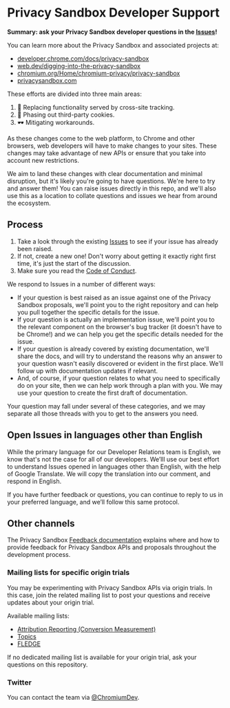 # Privacy Sandbox Developer Support

**Summary: ask your Privacy Sandbox developer questions in the [Issues](https://github.com/GoogleChromeLabs/privacy-sandbox-dev-support/issues)!**

You can learn more about the Privacy Sandbox and associated projects at:

* [developer.chrome.com/docs/privacy-sandbox](https://developer.chrome.com/docs/privacy-sandbox)
* [web.dev/digging-into-the-privacy-sandbox](https://web.dev/digging-into-the-privacy-sandbox)
* [chromium.org/Home/chromium-privacy/privacy-sandbox](https://www.chromium.org/Home/chromium-privacy/privacy-sandbox)
* [privacysandbox.com](https://privacysandbox.com)

These efforts are divided into three main areas:

1. 🧰 Replacing functionality served by cross-site tracking.
2. 🍪 Phasing out third-party cookies.
3. 🕶️ Mitigating workarounds.

As these changes come to the web platform, to Chrome and other browsers,
web developers will have to make changes to your sites. These changes may
take advantage of new APIs or ensure that you take into account new
restrictions.

We aim to land these changes with clear documentation and minimal disruption, but
it's likely you're going to have questions. We're here to try and answer
them! You can raise issues directly in this repo, and we'll also use this as a
location to collate questions and issues we hear from around the ecosystem.

## Process

1. Take a look through the existing [Issues](https://github.com/GoogleChromeLabs/privacy-sandbox-dev-support/issues)
   to see if your issue has already been raised.
2. If not, create a new one! Don't worry about getting it exactly right first time, it's just the start of the discussion.
3. Make sure you read the [Code of Conduct](/code-of-conduct.md).

We respond to Issues in a number of different ways:

* If your question is best raised as an issue against one of the Privacy Sandbox
  proposals, we'll point you to the right repository and can help you pull together
  the specific details for the issue.
* If your question is actually an implementation issue, we'll point you to the
  relevant component on the browser's bug tracker (it doesn't have to be Chrome!)
  and we can help you get the specific details needed for the issue.
* If your question is already covered by existing documentation, we'll share the docs,
  and will try to understand the reasons why an answer to your question wasn't easily
  discovered or evident in the first place. We'll follow up with documentation updates
  if relevant.
* And, of course, if your question relates to what you need to specifically do
  on your site, then we can help work through a plan with you. We may use
  your question to create the first draft of documentation.

Your question may fall under several of these categories, and we may
separate all those threads with you to get to the answers you need.

## Open Issues in languages other than English
While the primary language for our Developer Relations team is English, we know that's not the case for all of our developers. We’lll use our best effort to understand Issues opened in languages other than English, with the help of Google Translate. We will copy the translation into our comment, and respond in English.

If you have further feedback or questions, you can continue to reply to us in your preferred language, and we’ll follow this same protocol.

## Other channels

The Privacy Sandbox
[Feedback documentation](https://developer.chrome.com/docs/privacy-sandbox/feedback/)
explains where and how to provide feedback for Privacy Sandbox APIs
and proposals throughout the development process.

### Mailing lists for specific origin trials

You may be experimenting with Privacy Sandbox APIs via origin trials.
In this case, join the related mailing list to post your questions
and receive updates about your origin trial.

Available mailing lists:

* [Attribution Reporting (Conversion Measurement)](https://groups.google.com/u/1/a/chromium.org/g/attribution-reporting-api-dev)
* [Topics](https://groups.google.com/u/4/a/chromium.org/g/topics-api-announce)
* [FLEDGE](https://groups.google.com/u/4/a/chromium.org/g/fledge-api-announce)

If no dedicated mailing list is available for your origin trial, ask your questions on this repository.

### Twitter

You can contact the team via
[@ChromiumDev](https://twitter.com/ChromiumDev).
